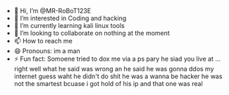 - 👋 Hi, I’m @MR-RoBoT123E
- 👀 I’m interested in Coding and hacking
- 🌱 I’m currently learning kali linux tools
- 💞️ I’m looking to collaborate on nothing at the moment
- 📫 How to reach me 
- 😄 Pronouns: im a man
- ⚡ Fun fact: Somoene tried to dox me via a ps pary he siad you live at ... right well what he said was wrong an he said he was gonna ddos my internet guess waht he didn't do shit he was a wanna be hacker he was not the smartest bcuase i got hold of his ip and that one was real

<!---
MR-RoBoT123E/MR-RoBoT123E is a ✨ special ✨ repository because its `README.md` (this file) appears on your GitHub profile.
You can click the Preview link to take a look at your changes.
--->
